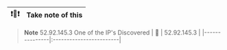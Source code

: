 
| :exclamation::memo::exclamation:        | Take note of this       |
|---------------|:------------------------|

> **Note**
> 52.92.145.3 One of the IP's Discovered
> | :memo:        | 52.92.145.3             |
> |---------------|:------------------------|
